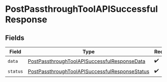 # PostPassthroughToolAPISuccessfulResponse


## Fields

| Field                                                                                                                   | Type                                                                                                                    | Required                                                                                                                | Description                                                                                                             |
| ----------------------------------------------------------------------------------------------------------------------- | ----------------------------------------------------------------------------------------------------------------------- | ----------------------------------------------------------------------------------------------------------------------- | ----------------------------------------------------------------------------------------------------------------------- |
| `data`                                                                                                                  | [PostPassthroughToolAPISuccessfulResponseData](../../models/shared/postpassthroughtoolapisuccessfulresponsedata.md)     | :heavy_check_mark:                                                                                                      | N/A                                                                                                                     |
| `status`                                                                                                                | [PostPassthroughToolAPISuccessfulResponseStatus](../../models/shared/postpassthroughtoolapisuccessfulresponsestatus.md) | :heavy_check_mark:                                                                                                      | N/A                                                                                                                     |